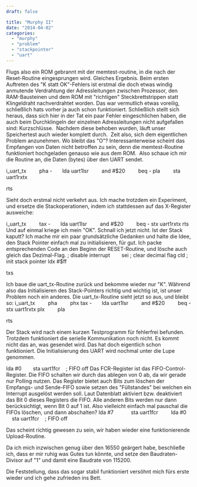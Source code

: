 ```yaml
---
draft: false

title: "Murphy II"
date: "2014-04-02"
categories: 
  - "murphy"
  - "problem"
  - "stackpointer"
  - "uart"
---
```


Flugs also ein ROM gebrannt mit der memtest-routine, in die nach der Reset-Routine eingesprungen wird. Gleiches Ergebnis. Beim ersten Auftreten des "K statt OK"-Fehlers ist erstmal die doch etwas windig anmutende Verdrahtung der Adressleitungen zwischen Prozessor, den RAM-Bausteinen und dem ROM mit "richtigen" Steckbrettstrippen statt Klingeldraht nachverdrahtet worden. Das war vermutlich etwas voreilig, schließlich hats vorher ja auch schon funktioniert. Schließlich stellt sich heraus, dass sich hier in der Tat ein paar Fehler eingeschlichen haben, die auch beim Durchklingeln der einzelnen Adressleitungen nicht aufgefallen sind: Kurzschlüsse.  Nachdem diese behoben wurden, läuft unser Speichertest auch wieder komplett durch.  Zeit also, sich dem eigentlichen Problem anzunehmen. Wo bleibt das "O"? Interessanterweise scheint das Empfangen von Daten nicht betroffen zu sein, denn die memtest-Routine funktioniert hochgeladen genauso wie aus dem ROM.  Also schaue ich mir die Routine an, die Daten (bytes) über den UART sendet. 

i\_uart\_tx         pha  \-       lda uart1lsr         and #$20         beq - pla         sta uart1rxtx

 rts

Sieht doch erstmal nicht verkehrt aus. Ich mache trotzdem ein Experiment, und ersetze die Stackoperationen, indem ich stattdessen auf das X-Register ausweiche:

i\_uart\_tx         tax \-       lda uart1lsr         and #$20         beq - stx uart1rxtx  rts Und auf einmal kriege ich mein "OK". Schnall ich jetzt nicht. Ist der Stack kaputt? Ich mache mir ein paar grundsätzliche Gedanken und halte die Idee, den Stack Pointer einfach mal zu initialisieren, für gut. Ich packe entsprechenden Code an den Beginn der RESET-Routine, und lösche auch gleich das Dezimal-Flag.  ; disable interrupt        sei  ; clear decimal flag cld  ; init stack pointer ldx #$ff

 txs

Ich baue die uart\_tx-Routine zurück und bekomme wieder nur "K". Während also das Initialisieren des Stack-Pointers richtig und wichtig ist, ist unser Problem noch ein anderes. Die uart\_tx-Routine sieht jetzt so aus, und bleibt so: i\_uart\_tx         pha         phx  tax \-       lda uart1lsr         and #$20         beq - stx uart1rxtx  plx         pla

 rts

Der Stack wird nach einem kurzen Testprogramm für fehlerfrei befunden. Trotzdem funktioniert die serielle Kommunikation noch nicht. Es kommt nicht das an, was gesendet wird. Das hat doch eigentlich schon funktioniert. Die Initialisierung des UART wird nochmal unter die Lupe genommen.

 lda #0        sta uart1fcr    ; FIFO off Das FCR-Register ist das FIFO-Control-Register. Die FIFO schalten wir durch das ablegen von 0 ab, da wir gerade nur Polling nutzen. Das Register bietet auch Bits zum löschen der Empfangs- und Sende-FIFO sowie setzen des "Füllstandes" bei welchen ein Interrupt ausgelöst werden soll. Laut Datenblatt aktiviert bzw. deaktiviert das Bit 0 dieses Registers die FIFO. Alle anderen Bits werden nur dann berücksichtigt, wenn Bit 0 auf 1 ist. Also vielleicht einfach mal pauschal die FIFOs löschen, und dann abschalten?  lda #7            sta uart1fcr         lda #0       sta uart1fcr    ; FIFO off

Das scheint richtig gewesen zu sein, wir haben wieder eine funktionierende Upload-Routine.

Da ich mich inzwischen genug über den 16550 geärgert habe, beschließe ich, dass er mir ruhig was Gutes tun könnte, und setze den Baudraten-Divisor auf "1" und damit eine Baudrate von 115200.

Die Feststellung, dass das sogar stabil funktioniert versöhnt mich fürs erste wieder und ich gehe zufrieden ins Bett.

